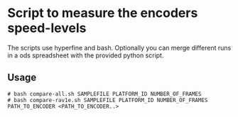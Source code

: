 # Script to measure the encoders speed-levels

The scripts use hyperfine and bash.
Optionally you can merge different runs in a ods spreadsheet with the provided python script.

## Usage

```
# bash compare-all.sh SAMPLEFILE PLATFORM_ID NUMBER_OF_FRAMES
# bash compare-rav1e.sh SAMPLEFILE PLATFORM_ID NUMBER_OF_FRAMES PATH_TO_ENCODER <PATH_TO_ENCODER..>
```
